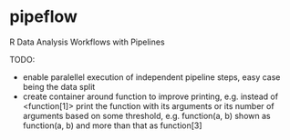 # pipeflow
R Data Analysis Workflows with Pipelines

TODO:
- enable paralellel execution of independent pipeline steps, easy case being the data split
- create container around function to improve printing, e.g. instead of <function[1]> print the
    function with its arguments or its number of arguments based on some threshold,
    e.g. function(a, b) shown as function(a, b) and more than that as function[3]
